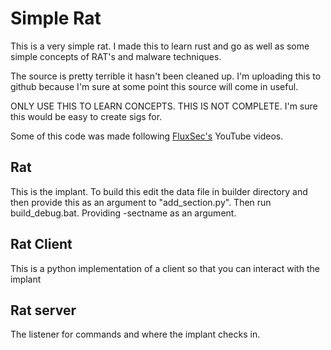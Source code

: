 # Simple Rat

This is a very simple rat. I made this to learn rust and go as well as some simple concepts of RAT's and malware techniques.

The source is pretty terrible it hasn't been cleaned up. I'm uploading this to github because I'm sure at some point this source will come in useful.

ONLY USE THIS TO LEARN CONCEPTS. THIS IS NOT COMPLETE. I'm sure this would be easy to create sigs for.


Some of this code was made following [FluxSec's](https://www.youtube.com/@FluxSec) YouTube videos. 

## Rat
This is the implant. To build this edit the data file in builder directory and then provide this as an argument to "add_section.py". Then run build_debug.bat. Providing -sectname as an argument.

## Rat Client
This is a python implementation of a client so that you can interact with the implant

## Rat server
The listener for commands and where the implant checks in.
